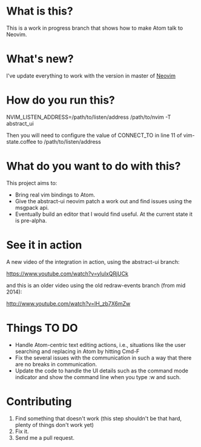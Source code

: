 # What is this?

This is a work in progress branch that shows how to make Atom talk to Neovim.

# What's new?
I've update everything to work with the version in master of
[Neovim](http://github.com/neovim/neovim)

# How do you run this?

NVIM_LISTEN_ADDRESS=/path/to/listen/address /path/to/nvim -T abstract_ui

Then you will need to configure the value of CONNECT_TO in line 11 of vim-state.coffee to
/path/to/listen/address

# What do you want to do with this?

This project aims to:

* Bring real vim bindings to Atom.
* Give the abstract-ui neovim patch a work out and find issues using the msgpack api.
* Eventually build an editor that I would find useful. At the current state it is
pre-alpha.

# See it in action

A new video of the integration in action, using the abstract-ui branch:

https://www.youtube.com/watch?v=yluIxQRjUCk

and this is an older video using the old redraw-events branch (from mid 2014):

http://www.youtube.com/watch?v=lH_zb7X6mZw

# Things TO DO

* Handle Atom-centric text editing actions, i.e., situations like the user searching and replacing in Atom by hitting Cmd-F
* Fix the several issues with the communication in such a way that there are no
breaks in communication.
* Update the code to handle the UI details such as the command mode indicator
and show the command line when you type :w and such.

# Contributing

1. Find something that doesn't work (this step shouldn't be that hard, plenty of things don't work yet)
2. Fix it. 
3. Send me a pull request.
